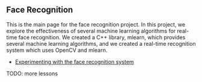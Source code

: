 ## Face Recognition

This is the main page for the face recognition project. In this project, we explore the effectiveness of several machine learning algorithms for real-time face recognition. We created a C++ library, mlearn, which provides several machine learning algorithms, and we created a real-time recognition system which uses OpenCV and mlearn.

- [Experimenting with the face recognition system](experiments.md)

TODO: more lessons
